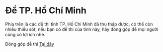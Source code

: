 # Đề TP. Hồ Chí Minh

Phía trên là các đề thi tỉnh TP. Hồ Chí Minh đã thu thập được, có thể còn nhiều thiếu sót, nếu bạn có đề thi của tỉnh này, hãy đóng góp để mọi người cùng có lợi ích nhé.

Đóng góp đề thi [Tại đây](https://forms.gle/AeP6nuRsy4whT1rF7)